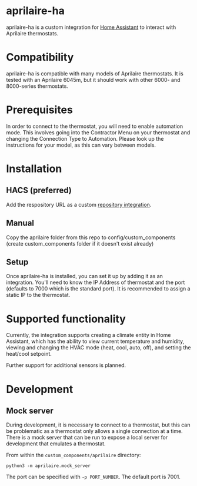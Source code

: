 # aprilaire-ha

aprilaire-ha is a custom integration for [Home Assistant](https://www.home-assistant.io/) to interact with Aprilaire thermostats.

# Compatibility

aprilaire-ha is compatible with many models of Aprilaire thermostats. It is tested with an Aprilaire 6045m, but it should work with other 6000- and 8000-series thermostats.

# Prerequisites

In order to connect to the thermostat, you will need to enable automation mode. This involves going into the Contractor Menu on your thermostat and changing the Connection Type to Automation. Please look up the instructions for your model, as this can vary between models.

# Installation

## HACS (preferred)
Add the respository URL as a custom [repository integration](https://hacs.xyz/docs/faq/custom_repositories).

## Manual
Copy the aprilaire folder from this repo to config/custom_components (create custom_components folder if it doesn't exist already)

## Setup
Once aprilaire-ha is installed, you can set it up by adding it as an integration.  You'll need to know the IP Address of thermostat and the port (defaults to 7000 which is the standard port). It is recommended to assign a static IP to the thermostat.

# Supported functionality

Currently, the integration supports creating a climate entity in Home Assistant, which has the ability to view current temperature and humidity, viewing and changing the HVAC mode (heat, cool, auto, off), and setting the heat/cool setpoint.

Further support for additional sensors is planned.

# Development

## Mock server

During development, it is necessary to connect to a thermostat, but this can be problematic as a thermostat only allows a single connection at a time. There is a mock server that can be run to expose a local server for development that emulates a thermostat.

From within the `custom_components/aprilaire` directory:

```
python3 -m aprilaire.mock_server
```

The port can be specified with `-p PORT_NUMBER`. The default port is 7001.